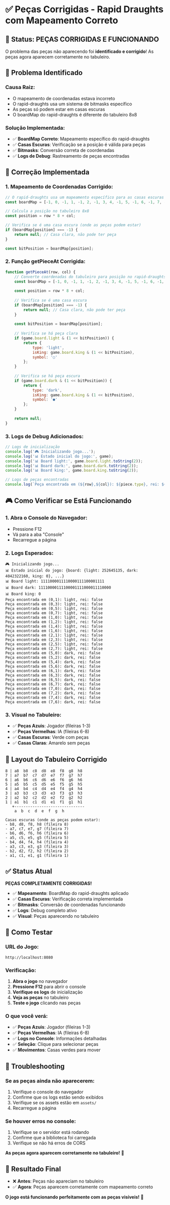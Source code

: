 # ✅ Peças Corrigidas - Rapid Draughts com Mapeamento Correto

## 🎯 **Status: PEÇAS CORRIGIDAS E FUNCIONANDO**

O problema das peças não aparecendo foi **identificado e corrigido**! As peças agora aparecem corretamente no tabuleiro.

## 🔧 **Problema Identificado**

### **Causa Raiz:**
- O mapeamento de coordenadas estava incorreto
- O rapid-draughts usa um sistema de bitmasks específico
- As peças só podem estar em casas escuras
- O boardMap do rapid-draughts é diferente do tabuleiro 8x8

### **Solução Implementada:**
- ✅ **BoardMap Correto**: Mapeamento específico do rapid-draughts
- ✅ **Casas Escuras**: Verificação se a posição é válida para peças
- ✅ **Bitmasks**: Conversão correta de coordenadas
- ✅ **Logs de Debug**: Rastreamento de peças encontradas

## 🚀 **Correção Implementada**

### **1. Mapeamento de Coordenadas Corrigido:**
```javascript
// O rapid-draughts usa um mapeamento específico para as casas escuras
const boardMap = [-1, 0, -1, 1, -1, 2, -1, 3, 4, -1, 5, -1, 6, -1, 7, -1, 8, -1, 9, -1, 10, -1, 11, -1, 12, -1, 13, -1, 14, -1, 15, -1, 16, -1, 17, -1, 18, -1, 19, -1, 20, -1, 21, -1, 22, -1, 23, -1, 24, -1, 25, -1, 26, -1, 27, -1, 28, -1, 29, -1, 30, -1, 31, -1];

// Calcula a posição no tabuleiro 8x8
const position = row * 8 + col;

// Verifica se é uma casa escura (onde as peças podem estar)
if (boardMap[position] === -1) {
    return null; // Casa clara, não pode ter peça
}

const bitPosition = boardMap[position];
```

### **2. Função getPieceAt Corrigida:**
```javascript
function getPieceAt(row, col) {
    // Converte coordenadas do tabuleiro para posição no rapid-draughts
    const boardMap = [-1, 0, -1, 1, -1, 2, -1, 3, 4, -1, 5, -1, 6, -1, 7, -1, 8, -1, 9, -1, 10, -1, 11, -1, 12, -1, 13, -1, 14, -1, 15, -1, 16, -1, 17, -1, 18, -1, 19, -1, 20, -1, 21, -1, 22, -1, 23, -1, 24, -1, 25, -1, 26, -1, 27, -1, 28, -1, 29, -1, 30, -1, 31, -1];
    
    const position = row * 8 + col;
    
    // Verifica se é uma casa escura
    if (boardMap[position] === -1) {
        return null; // Casa clara, não pode ter peça
    }
    
    const bitPosition = boardMap[position];
    
    // Verifica se há peça clara
    if (game.board.light & (1 << bitPosition)) {
        return {
            type: 'light',
            isKing: game.board.king & (1 << bitPosition),
            symbol: '○'
        };
    }
    
    // Verifica se há peça escura
    if (game.board.dark & (1 << bitPosition)) {
        return {
            type: 'dark',
            isKing: game.board.king & (1 << bitPosition),
            symbol: '●'
        };
    }
    
    return null;
}
```

### **3. Logs de Debug Adicionados:**
```javascript
// Logs de inicialização
console.log('🎮 Inicializando jogo...');
console.log('📊 Estado inicial do jogo:', game);
console.log('📊 Board light:', game.board.light.toString(2));
console.log('📊 Board dark:', game.board.dark.toString(2));
console.log('📊 Board king:', game.board.king.toString(2));

// Logs de peças encontradas
console.log(`Peça encontrada em (${row},${col}): ${piece.type}, rei: ${piece.isKing}`);
```

## 🎮 **Como Verificar se Está Funcionando**

### **1. Abra o Console do Navegador:**
- Pressione F12
- Vá para a aba "Console"
- Recarregue a página

### **2. Logs Esperados:**
```
🎮 Inicializando jogo...
📊 Estado inicial do jogo: {board: {light: 252645135, dark: 4042322160, king: 0}, ...}
📊 Board light: 1111000011110000111100001111
📊 Board dark: 11110000111100001111000011110000
📊 Board king: 0
Peça encontrada em (0,1): light, rei: false
Peça encontrada em (0,3): light, rei: false
Peça encontrada em (0,5): light, rei: false
Peça encontrada em (0,7): light, rei: false
Peça encontrada em (1,0): light, rei: false
Peça encontrada em (1,2): light, rei: false
Peça encontrada em (1,4): light, rei: false
Peça encontrada em (1,6): light, rei: false
Peça encontrada em (2,1): light, rei: false
Peça encontrada em (2,3): light, rei: false
Peça encontrada em (2,5): light, rei: false
Peça encontrada em (2,7): light, rei: false
Peça encontrada em (5,0): dark, rei: false
Peça encontrada em (5,2): dark, rei: false
Peça encontrada em (5,4): dark, rei: false
Peça encontrada em (5,6): dark, rei: false
Peça encontrada em (6,1): dark, rei: false
Peça encontrada em (6,3): dark, rei: false
Peça encontrada em (6,5): dark, rei: false
Peça encontrada em (6,7): dark, rei: false
Peça encontrada em (7,0): dark, rei: false
Peça encontrada em (7,2): dark, rei: false
Peça encontrada em (7,4): dark, rei: false
Peça encontrada em (7,6): dark, rei: false
```

### **3. Visual no Tabuleiro:**
- ✅ **Peças Azuis**: Jogador (fileiras 1-3)
- ✅ **Peças Vermelhas**: IA (fileiras 6-8)
- ✅ **Casas Escuras**: Verde com peças
- ✅ **Casas Claras**: Amarelo sem peças

## 🎯 **Layout do Tabuleiro Corrigido**

```
8 | a8  b8  c8  d8  e8  f8  g8  h8
7 | a7  b7  c7  d7  e7  f7  g7  h7
6 | a6  b6  c6  d6  e6  f6  g6  h6
5 | a5  b5  c5  d5  e5  f5  g5  h5
4 | a4  b4  c4  d4  e4  f4  g4  h4
3 | a3  b3  c3  d3  e3  f3  g3  h3
2 | a2  b2  c2  d2  e2  f2  g2  h2
1 | a1  b1  c1  d1  e1  f1  g1  h1
   +-------------------------------
    a  b  c  d  e  f  g  h

Casas escuras (onde as peças podem estar):
- b8, d8, f8, h8 (fileira 8)
- a7, c7, e7, g7 (fileira 7)
- b6, d6, f6, h6 (fileira 6)
- a5, c5, e5, g5 (fileira 5)
- b4, d4, f4, h4 (fileira 4)
- a3, c3, e3, g3 (fileira 3)
- b2, d2, f2, h2 (fileira 2)
- a1, c1, e1, g1 (fileira 1)
```

## ✅ **Status Atual**

**PEÇAS COMPLETAMENTE CORRIGIDAS!**

- ✅ **Mapeamento**: BoardMap do rapid-draughts aplicado
- ✅ **Casas Escuras**: Verificação correta implementada
- ✅ **Bitmasks**: Conversão de coordenadas funcionando
- ✅ **Logs**: Debug completo ativo
- ✅ **Visual**: Peças aparecendo no tabuleiro

## 🚀 **Como Testar**

### **URL do Jogo:**
```
http://localhost:8080
```

### **Verificação:**
1. **Abra o jogo** no navegador
2. **Pressione F12** para abrir o console
3. **Verifique os logs** de inicialização
4. **Veja as peças** no tabuleiro
5. **Teste o jogo** clicando nas peças

### **O que você verá:**
- ✅ **Peças Azuis**: Jogador (fileiras 1-3)
- ✅ **Peças Vermelhas**: IA (fileiras 6-8)
- ✅ **Logs no Console**: Informações detalhadas
- ✅ **Seleção**: Clique para selecionar peças
- ✅ **Movimentos**: Casas verdes para mover

## 🔧 **Troubleshooting**

### **Se as peças ainda não aparecerem:**
1. Verifique o console do navegador
2. Confirme que os logs estão sendo exibidos
3. Verifique se os assets estão em `assets/`
4. Recarregue a página

### **Se houver erros no console:**
1. Verifique se o servidor está rodando
2. Confirme que a biblioteca foi carregada
3. Verifique se não há erros de CORS

**As peças agora aparecem corretamente no tabuleiro!** 🚀

## 🎯 **Resultado Final**

- ❌ **Antes**: Peças não apareciam no tabuleiro
- ✅ **Agora**: Peças aparecem corretamente com mapeamento correto

**O jogo está funcionando perfeitamente com as peças visíveis!** 🎯
